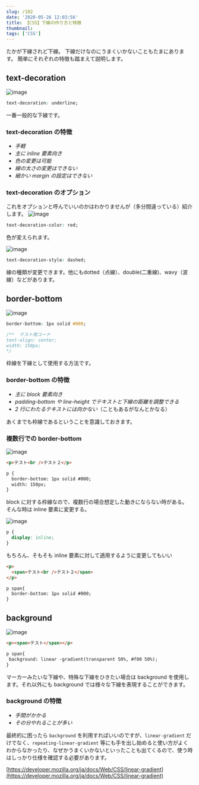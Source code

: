 ```yaml
---
slug: /102
date: '2020-05-26 12:03:56'
title: 【CSS】下線の作り方と特徴
thumbnail:
tags: ['CSS']
---
```

たかが下線されど下線。
下線だけなのにうまくいかないこともたまにあります。
簡単にそれぞれの特徴も踏まえて説明します。

## text-decoration

![image](/img/blog/contents/2020/05/image-26.png)

```css
text-decoration: underline;
```

一番一般的な下線です。

### text-decoration の特徴

- _手軽_
- _主に inline 要素向き_
- _色の変更は可能_
- _線の太さの変更はできない_
- _細かい margin の設定はできない_

### text-decoration のオプション

これをオプションと呼んでいいのかはわかりませんが（多分間違っている）紹介します。
![image](/img/blog/contents/2020/05/image-27.png)

```css
text-decoration-color: red;
```

色が変えられます。

![image](/img/blog/contents/2020/05/image-28.png)

```css
text-decoration-style: dashed;
```

線の種類が変更できます。他にもdotted（点線）、double(二重線)、wavy（波線）などがあります。

## border-bottom

![image](/img/blog/contents/2020/05/image-29.png)

```css
border-bottom: 1px solid #000;

/**  テスト用コード
text-align: center;
width: 150px;
*/
```

枠線を下線として使用する方法です。

### border-bottom の特徴

- _主に block 要素向き_
- _padding-bottom や line-height でテキストと下線の距離を調整できる_
- _2 行にわたるテキストには向かない_（こともあるがなんとかなる）

あくまでも枠線であるということを意識しておきます。

### 複数行での border-bottom

![image](/img/blog/contents/2020/05/image-30.png)

```html
<p>テスト<br />テスト２</p>

p {
  border-bottom: 1px solid #000;
  width: 150px;
}
```

block に対する枠線なので、複数行の場合想定した動きにならない時がある。
そんな時は inline 要素に変更する。

![image](/img/blog/contents/2020/05/image-31.png)

```css
p {
  display: inline;
}
```

もちろん、そもそも inline 要素に対して適用するように変更してもいい

```html
<p>
  <span>テスト<br />テスト２</span>
</p>

p span{
  border-bottom: 1px solid #000;
}
```

## background

![image](/img/blog/contents/2020/05/image-32.png)

```html
<p><span>テスト</span></p>

p span{
 background: linear -gradient(transparent 50%, #f00 50%);
}
```

マーカーみたいな下線や、特殊な下線をひきたい場合は background を使用します。それ以外にも background では様々な下線を表現することができます。

### background の特徴

- _手間がかかる_
- _その分やれることが多い_

最終的に困ったら `background` を利用すればいいのですが、`linear-gradient` だけでなく、`repeating-linear-gradient` 等にも手を出し始めると使い方がよくわからなかったり、なぜかうまくいかないといったことも出てくるので、使う時はしっかり仕様を確認する必要があります。

[https://developer.mozilla.org/ja/docs/Web/CSS/linear-gradient](https://developer.mozilla.org/ja/docs/Web/CSS/linear-gradient)

